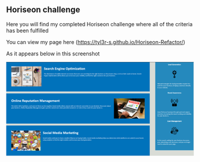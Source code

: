 ## Horiseon challenge

Here you will find my completed Horiseon challenge where all of the criteria has been fulfilled 

You can view my page here (https://tyl3r-s.github.io/Horiseon-Refactor/)

As it appears below in this screenshot

![screenshot of Horiseon](/assets/images/Screenshot1.png)


